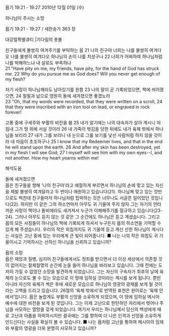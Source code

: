 욥기 19:21 - 19:27 
2010년 12월 01일 (수)

하나님이 주시는 소망



욥기 19:21 - 19:27 / 새찬송가 363 장


대강절특별큐티 |기다림의 촛불

친구들에게 불쌍히 여겨주기를 부탁하는 욥
21 나의 친구야 너희는 나를 불쌍히 여겨다오 나를 불쌍히 여겨다오 하나님의 손이 나를 치셨구나 22 너희가 어찌하여 하나님처럼 나를 박해하느냐 내 살로도 부족하냐   
21 "Have pity on me, my friends, have pity, for the hand of God has struck me. 22 Why do you pursue me as God does? Will you never get enough of my flesh? 

자기 사정이 하나님께라도 남아있기를 원함
23 나의 말이 곧 기록되었으면, 책에 씌어졌으면, 24 철필과 납으로 영원히 돌에 새겨졌으면 좋겠노라  
23 "Oh, that my words were recorded, that they were written on a scroll, 24 that they were inscribed with an iron tool on lead, or engraved in rock forever! 

고통 중에 구세주와 부활의 비전을 봄
25 내가 알기에는 나의 대속자가 살아 계시니 마침내 그가 땅 위에 서실 것이라 26 내 가죽이 벗김을 당한 뒤에도 내가 육체 밖에서 하나님을 보리라 27 내가 그를 보리니 내 눈으로 그를 보기를 낯선 사람처럼 하지 않을 것이라 내 마음이 초조하구나 
25 I know that my Redeemer lives, and that in the end he will stand upon the earth. 26 And after my skin has been destroyed, yet in my flesh I will see God; 27 I myself will see him with my own eyes--I, and not another. How my heart yearns within me!

해석도움





돌에 새겨졌으면  
욥은 친구들을 향해 ‘나의 친구야’라고 애절하게 부르면서 하나님의 손에 맞고 있는 자신을 제발 불쌍히 여겨달라고 두 번이나 애원하고 있습니다(21). 하나님께 맞고 있는 것만으로도 벅찬데 친구들마저 하나님처럼 핍박하는 것은 너무나도 서글픈 일이었던 것입니다(22). 하지만 이 같은 그의 하소연마저 아무도 귀 기울여 주지 않자 그는 자기의 안타까운 사정이 책이나 돌비에라도 새겨져서 누군가 이해해주기를 절규하고 있습니다(23-24). 그러나 아무도 듣지 않는 것 같은 그 순간에도 하나님은 듣고 계셨습니다. 그리고 욥의 모든 사정들이 하나님의 책에 기록되게 하셔서 누구든지 욥의 하소연을 기억할 수 있게 해 주셨습니다. 우리의 작은 외침까지도 귀 기울여 듣고 계신 선한 하나님이 계시다는 사실은 고난 중에 있는 우리에게 큰 빛이 되어줍니다.
■ 나는 나의 작은 외침도 귀 기울이시고 기억하시는 선하신 하나님을 신뢰하고 있습니까? 

욥의 소망  
욥은 재앙과 질병, 심지어 친구들에게서도 정죄를 받으면서 더 이상 세상에서 의존할 것이 없어지는 절체절명의 순간에 눈을 들어 하나님을 바라보고 있습니다. 그때 전에는 도저히 가질 수 없었던 소망을 발견하게 되었습니다. 그는 자신의 구속자가 최후의 날에 육체의 눈으로도 볼 수 있는 모습으로 이 땅에 임하실 것이라는 계시를 보게 됩니다. 뿐만 아니라 자신의 육체가 썩은 후에 새로운 모습으로 하나님의 영광의 광채를 보게 될 것이라는 고백을 드리고 있습니다. 26절의 ‘육체 밖에서’로 번역된 표현은 원어로는 ‘육체 안에서’입니다. 욥은 놀랍게도 부활의 신앙을 소유하게 되었으며, 이 땅에 임하실 메시아 예수에 대한 비전을 보게 된 것입니다. 그는 이제 고난으로 한탄하던 자리에서  벗어나 주님을 사모하는 열망을 갖게 되었습니다. 여기서 우리는 하나님께서 당신의 백성에게 때로 고난과 아픔을 허락하시지만 결국에는 그를 향하여 더 나은 인격과 신앙을 소유하게 만드신다는 사실을 확실히 볼 수 있습니다.
■ 나는 욥처럼 고난을 통하여 메시아의 임재와 부활의 영광을 더욱 분명히 사모하고 있습니까?